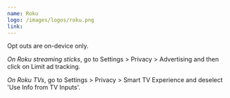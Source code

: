 ```yaml
---
name: Roku
logo: /images/logos/roku.png
link:
---
```

Opt outs are on-device only.

_On Roku streaming sticks_, go to Settings > Privacy > Advertising and then click on Limit ad tracking.

_On Roku TVs_, go to Settings > Privacy > Smart TV Experience and deselect 'Use Info from TV Inputs'.